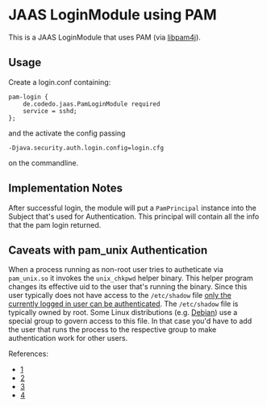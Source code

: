 JAAS LoginModule using PAM
==========================

This is a JAAS LoginModule that uses PAM (via [libpam4j](https://github.com/kohsuke/libpam4j)). 

Usage
-----

Create a login.conf containing:

    pam-login {
        de.codedo.jaas.PamLoginModule required
        service = sshd;
    };
    
and the activate the config passing

    -Djava.security.auth.login.config=login.cfg
    
on the commandline.

Implementation Notes
--------------------

After successful login, the module will put a `PamPrincipal` instance into the Subject that's used for Authentication. This principal will contain all the info that the pam login returned. 

Caveats with pam_unix Authentication
------------------------------------

When a process running as non-root user tries to autheticate via `pam_unix.so` it invokes the `unix_chkpwd` helper binary. This helper program changes its effective uid to the user that's running the binary. Since this user typically does not have access to the `/etc/shadow` file [only the currently logged in user can be authenticated](http://jenkins-ci.361315.n4.nabble.com/Using-UNIX-PAM-authentication-from-a-non-root-user-td378559.html#a378563). The `/etc/shadow` file is typically owned by root. Some Linux distributions (e.g. [Debian](http://www.debian.org)) use a special group to govern access to this file. In that case you'd have to add the user that runs the process to the respective group to make authentication work for other users.

References:
 - [1](http://jenkins-ci.361315.n4.nabble.com/Using-UNIX-PAM-authentication-from-a-non-root-user-td378559.html#a378563)
 - [2](https://groups.google.com/d/msg/rundeck-discuss/fTg_S6dCvUw/7Ic19l5k-8gJ)
 - [3](https://github.com/canweriotnow/rpam-ruby19/issues/5#issuecomment-14255002) 
 - [4](stackoverflow.com/questions/5286321/pam-authentication-in-python-without-root-privileges#5291263)
